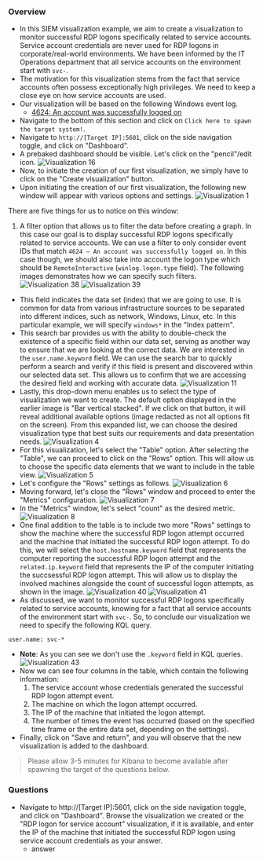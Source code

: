 ### Overview
- In this SIEM visualization example, we aim to create a visualization to monitor successful RDP logons specifically related to service accounts. Service account credentials are never used for RDP logons in corporate/real-world environments. We have been informed by the IT Operations department that all service accounts on the environment start with `svc-`.
- The motivation for this visualization stems from the fact that service accounts often possess exceptionally high privileges. We need to keep a close eye on how service accounts are used.
- Our visualization will be based on the following Windows event log.
	- [4624: An account was successfully logged on](https://www.ultimatewindowssecurity.com/securitylog/encyclopedia/event.aspx?eventid=4624)
- Navigate to the bottom of this section and click on `Click here to spawn the target system!`.
- Navigate to `http://[Target IP]:5601`, click on the side navigation toggle, and click on "Dashboard".
- A prebaked dashboard should be visible. Let's click on the "pencil"/edit icon.
![Visualization 16](https://academy.hackthebox.com/storage/modules/211/visualization16.png)
- Now, to initiate the creation of our first visualization, we simply have to click on the "Create visualization" button.
- Upon initiating the creation of our first visualization, the following new window will appear with various options and settings.
![Visualization 1](https://academy.hackthebox.com/storage/modules/211/visualization1.png)

There are five things for us to notice on this window:
1. A filter option that allows us to filter the data before creating a graph. In this case our goal is to display successful RDP logons specifically related to service accounts. We can use a filter to only consider event IDs that match `4624 – An account was successfully logged on`. In this case though, we should also take into account the logon type which should be `RemoteInteractive` (`winlog.logon.type` field). The following images demonstrates how we can specify such filters.
![Visualization 38](https://academy.hackthebox.com/storage/modules/211/visualization38.png)
![Visualization 39](https://academy.hackthebox.com/storage/modules/211/visualization39.png)
- This field indicates the data set (index) that we are going to use. It is common for data from various infrastructure sources to be separated into different indices, such as network, Windows, Linux, etc. In this particular example, we will specify `windows*` in the "Index pattern".
- This search bar provides us with the ability to double-check the existence of a specific field within our data set, serving as another way to ensure that we are looking at the correct data. We are interested in the `user.name.keyword` field. We can use the search bar to quickly perform a search and verify if this field is present and discovered within our selected data set. This allows us to confirm that we are accessing the desired field and working with accurate data.
![Visualization 11](https://academy.hackthebox.com/storage/modules/211/visualization11.png)
- Lastly, this drop-down menu enables us to select the type of visualization we want to create. The default option displayed in the earlier image is "Bar vertical stacked". If we click on that button, it will reveal additional available options (image redacted as not all options fit on the screen). From this expanded list, we can choose the desired visualization type that best suits our requirements and data presentation needs.
![Visualization 4](https://academy.hackthebox.com/storage/modules/211/visualization4.png)
- For this visualization, let's select the "Table" option. After selecting the "Table", we can proceed to click on the "Rows" option. This will allow us to choose the specific data elements that we want to include in the table view.
![Visualization 5](https://academy.hackthebox.com/storage/modules/211/visualization5.png)
- Let's configure the "Rows" settings as follows.
![Visualization 6](https://academy.hackthebox.com/storage/modules/211/visualization6.png)
- Moving forward, let's close the "Rows" window and proceed to enter the "Metrics" configuration.
![Visualization 7](https://academy.hackthebox.com/storage/modules/211/visualization7.png)
- In the "Metrics" window, let's select "count" as the desired metric.
![Visualization 8](https://academy.hackthebox.com/storage/modules/211/visualization8.png)
- One final addition to the table is to include two more "Rows" settings to show the machine where the successful RDP logon attempt occurred and the machine that initiated the successful RDP logon attempt. To do this, we will select the `host.hostname.keyword` field that represents the computer reporting the successful RDP logon attempt and the `related.ip.keyword` field that represents the IP of the computer initiating the succsessful RDP logon attempt. This will allow us to display the involved machines alongside the count of successful logon attempts, as shown in the image.
![Visualization 40](https://academy.hackthebox.com/storage/modules/211/visualization40.png)
![Visualization 41](https://academy.hackthebox.com/storage/modules/211/visualization41.png)
- As discussed, we want to monitor successful RDP logons specifically related to service accounts, knowing for a fact that all service accounts of the environment start with `svc-`. So, to conclude our visualization we need to specify the following KQL query.

```shell-session
user.name: svc-*
```

- **Note**: As you can see we don't use the `.keyword` field in KQL queries.
![Visualization 43](https://academy.hackthebox.com/storage/modules/211/visualization43.png)
- Now we can see four columns in the table, which contain the following information:
	1. The service account whose credentials generated the successful RDP logon attempt event.
	2. The machine on which the logon attempt occurred.
	3. The IP of the machine that initiated the logon attempt.
	4. The number of times the event has occurred (based on the specified time frame or the entire data set, depending on the settings).
- Finally, click on "Save and return", and you will observe that the new visualization is added to the dashboard.

> Please allow 3-5 minutes for Kibana to become available after spawning the target of the questions below.



### Questions
- Navigate to http://[Target IP]:5601, click on the side navigation toggle, and click on "Dashboard". Browse the visualization we created or the "RDP logon for service account" visualization, if it is available, and enter the IP of the machine that initiated the successful RDP logon using service account credentials as your answer.
	- answer
